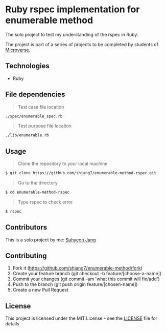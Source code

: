 # Ruby rspec implementation for enumerable method

The solo project to test my understanding of the rspec in Ruby.

The project is part of a series of projects to be completed by students of [Microverse](https://www.microverse.org/ "The Global School for Remote Software Developers!").

## Technologies

- Ruby

## File dependencies

> Test case file location

```sh
./spec/enumerable_spec.rb
```

> Test purpose file location

```sh
./lib/enumerable.rb
```

## Usage

> Clone the repository to your local machine

```sh
$ git clone https://github.com/shjang7/enumerable-method-rspec.git
```

> Go to the directory

```sh
$ cd enumerable-method-rspec
```

> Type rspec to check error

```sh
$ rspec
```

## Contributors

This is a solo project by me: [Suhyeon Jang](https://github.com/shjang7)

## Contributing

1. Fork it (https://github.com/shjang7/enumerable-method/fork)
2. Create your feature branch (git checkout -b feature/[choose-a-name])
3. Commit your changes (git commit -am 'what this commit will fix/add')
4. Push to the branch (git push origin feature/[chosen-name])
5. Create a new Pull Request

## License

This project is licensed under the MIT License - see the [LICENSE](./LICENSE.md) file for details
